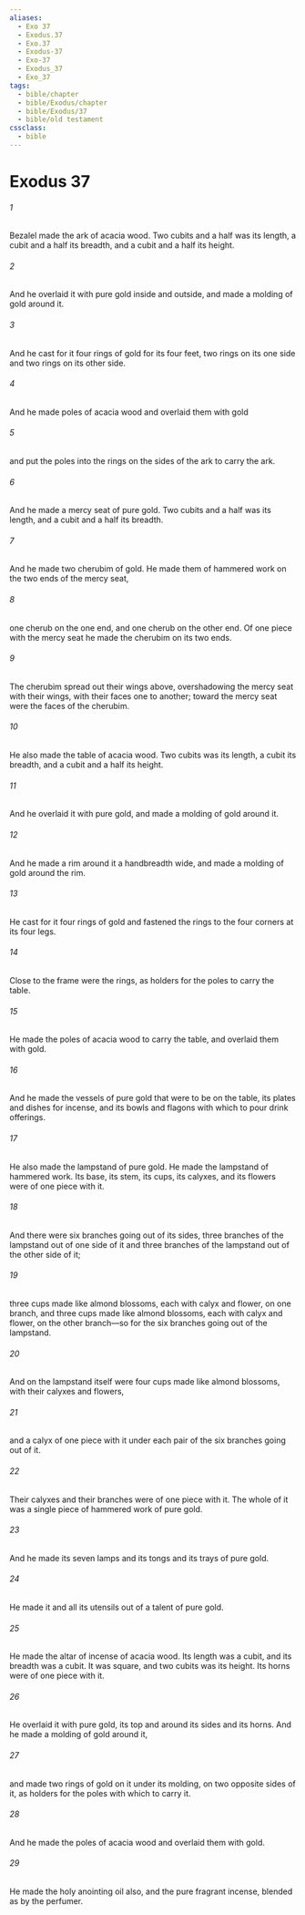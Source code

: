 ```yaml
---
aliases:
  - Exo 37
  - Exodus.37
  - Exo.37
  - Exodus-37
  - Exo-37
  - Exodus_37
  - Exo_37
tags:
  - bible/chapter
  - bible/Exodus/chapter
  - bible/Exodus/37
  - bible/old testament
cssclass:
  - bible
---
```


# Exodus 37

###### 1
Bezalel made the ark of acacia wood. Two cubits and a half was its length, a cubit and a half its breadth, and a cubit and a half its height.
###### 2
And he overlaid it with pure gold inside and outside, and made a molding of gold around it.
###### 3
And he cast for it four rings of gold for its four feet, two rings on its one side and two rings on its other side.
###### 4
And he made poles of acacia wood and overlaid them with gold
###### 5
and put the poles into the rings on the sides of the ark to carry the ark.
###### 6
And he made a mercy seat of pure gold. Two cubits and a half was its length, and a cubit and a half its breadth.
###### 7
And he made two cherubim of gold. He made them of hammered work on the two ends of the mercy seat,
###### 8
one cherub on the one end, and one cherub on the other end. Of one piece with the mercy seat he made the cherubim on its two ends.
###### 9
The cherubim spread out their wings above, overshadowing the mercy seat with their wings, with their faces one to another; toward the mercy seat were the faces of the cherubim.
###### 10
He also made the table of acacia wood. Two cubits was its length, a cubit its breadth, and a cubit and a half its height.
###### 11
And he overlaid it with pure gold, and made a molding of gold around it.
###### 12
And he made a rim around it a handbreadth wide, and made a molding of gold around the rim.
###### 13
He cast for it four rings of gold and fastened the rings to the four corners at its four legs.
###### 14
Close to the frame were the rings, as holders for the poles to carry the table.
###### 15
He made the poles of acacia wood to carry the table, and overlaid them with gold.
###### 16
And he made the vessels of pure gold that were to be on the table, its plates and dishes for incense, and its bowls and flagons with which to pour drink offerings.
###### 17
He also made the lampstand of pure gold. He made the lampstand of hammered work. Its base, its stem, its cups, its calyxes, and its flowers were of one piece with it.
###### 18
And there were six branches going out of its sides, three branches of the lampstand out of one side of it and three branches of the lampstand out of the other side of it;
###### 19
three cups made like almond blossoms, each with calyx and flower, on one branch, and three cups made like almond blossoms, each with calyx and flower, on the other branch—so for the six branches going out of the lampstand.
###### 20
And on the lampstand itself were four cups made like almond blossoms, with their calyxes and flowers,
###### 21
and a calyx of one piece with it under each pair of the six branches going out of it.
###### 22
Their calyxes and their branches were of one piece with it. The whole of it was a single piece of hammered work of pure gold.
###### 23
And he made its seven lamps and its tongs and its trays of pure gold.
###### 24
He made it and all its utensils out of a talent of pure gold.
###### 25
He made the altar of incense of acacia wood. Its length was a cubit, and its breadth was a cubit. It was square, and two cubits was its height. Its horns were of one piece with it.
###### 26
He overlaid it with pure gold, its top and around its sides and its horns. And he made a molding of gold around it,
###### 27
and made two rings of gold on it under its molding, on two opposite sides of it, as holders for the poles with which to carry it.
###### 28
And he made the poles of acacia wood and overlaid them with gold.
###### 29
He made the holy anointing oil also, and the pure fragrant incense, blended as by the perfumer.


